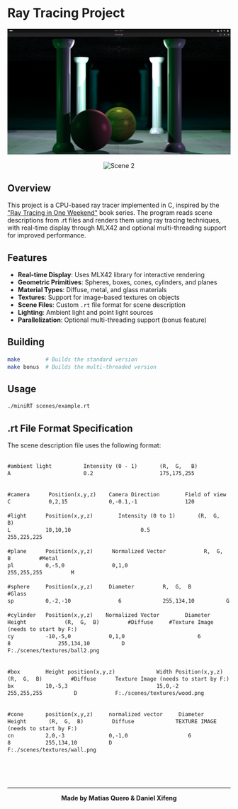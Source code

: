 
# Ray Tracing Project

<p align="center">
  <img src="scenes/screenshots/hall.png" alt="Scene 1" width="600"/>
</p>

<p align="center">
  <img src="scenes/screenshots/spheres.png" alt="Scene 2" width="600"/>
</p>


## Overview
This project is a CPU-based ray tracer implemented in C, inspired by the ["Ray Tracing in One Weekend"](https://raytracing.github.io/books/RayTracingInOneWeekend.html) book series. The program reads scene descriptions from .rt files and renders them using ray tracing techniques, with real-time display through MLX42 and optional multi-threading support for improved performance.


## Features


- **Real-time Display**: Uses MLX42 library for interactive rendering
- **Geometric Primitives**: Spheres, boxes, cones, cylinders, and planes
- **Material Types**: Diffuse, metal, and glass materials
- **Textures**: Support for image-based textures on objects
- **Scene Files**: Custom `.rt` file format for scene description
- **Lighting**: Ambient light and point light sources
- **Parallelization**: Optional multi-threading support (bonus feature)

## Building
```bash
make        # Builds the standard version
make bonus  # Builds the multi-threaded version
```

## Usage
```bash
./miniRT scenes/example.rt
```

## .rt File Format Specification
The scene description file uses the following format:


```

#ambient light          Intensity (0 - 1)       (R,  G,   B)
A                       0.2                     175,175,255


#camera      Position(x,y,z)    Camera Direction        Field of view
C            0,2,15             0,-0.1,-1               120

#light      Position(x,y,z)        Intensity (0 to 1)       (R,  G,   B)
L           10,10,10                      0.5               255,225,225

#plane      Position(x,y,z)      Normalized Vector            R,  G,  B         #Metal
pl          0,-5,0               0,1,0                       255,255,255         M

#sphere     Position(x,y,z)     Diameter         R,  G,  B         #Glass 
sp          0,-2,-10               6             255,134,10          G           

#cylinder   Position(x,y,z)    Normalized Vector        Diameter     Height            (R,  G,  B)         #Diffuse     #Texture Image (needs to start by F:)
cy          -10,-5,0            0,1,0                       6           8               255,134,10          D           F:./scenes/textures/ball2.png


#box        Height position(x,y,z)             Width Position(x,y,z)       (R,  G,  B)         #Diffuse      Texture Image (needs to start by F:)
bx          10,-5,3                            15,0,-2                     255,255,255          D            F:./scenes/textures/wood.png


#cone       position(x,y,z)     normalized vector     Diameter         Height       (R,  G,  B)         Diffuse             TEXTURE IMAGE (needs to start by F:)
cn          2,0,-3              0,-1,0                   6               8           255,134,10          D                   F:./scenes/textures/wall.png





```
---

<p align="center"><strong>Made by Matias Quero & Daniel Xifeng</strong></p>
